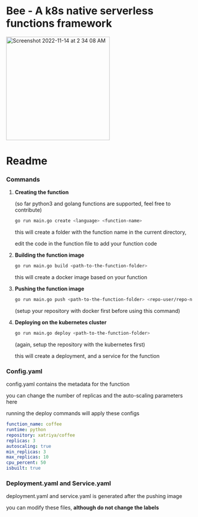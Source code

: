 # Bee - A k8s native serverless functions framework

<img width="280" alt="Screenshot 2022-11-14 at 2 34 08 AM" src="https://user-images.githubusercontent.com/49859828/201544484-888015ab-255f-4768-80fb-5a3270011748.png">

# Readme

### Commands

1. **Creating the function**
    
    (so far python3 and golang functions are supported, feel free to contribute)
    
    ```bash
    go run main.go create <language> <function-name>
    ```
    
    this will create a folder with the function name in the current directory,
    
    edit the code in the function file to add your function code
    

1. ******************************************Building the function image******************************************
    
    ```bash
    go run main.go build <path-to-the-function-folder>
    ```
    
    this will create a docker image based on your function
    
2. ********************************Pushing the function image********************************
    
    ```bash
    go run main.go push <path-to-the-function-folder> <repo-user/repo-name>
    ```
    
    (setup your repository with docker first before using this command)
    
3. **********************************************************************Deploying on the kubernetes cluster**********************************************************************
    
    ```bash
    go run main.go deploy <path-to-the-function-folder>
    ```
    
    (again, setup the repository with the kubernetes first)
    
    this will create a deployment, and a service for the function
    

### Config.yaml

config.yaml contains the metadata for the function

you can change the number of replicas and the auto-scaling parameters here

running the deploy commands will apply these configs

```yaml
function_name: coffee
runtime: python
repository: xatriya/coffee
replicas: 3
autoscaling: true
min_replicas: 3
max_replicas: 10
cpu_percent: 50
isbuilt: true
```

### Deployment.yaml and Service.yaml

deployment.yaml and service.yaml is generated after the pushing image

you can modify these files, **although do not change the labels**
